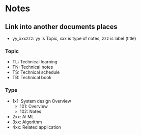 # Notes

## Link into another documents places
- yy_xxxzzz: yy is Topic, xxx is type of notes, zzz is label (title)

### Topic

- TL: Technical learning
- TN: Technical notes
- TS: Technical schedule
- TB: Technical book

### Type

- 1x1: System design Overview
    - 101: Overview
    - 102: Notes
- 2xx: AI ML 
- 3xx: Algorithm
- 4xx: Related application

